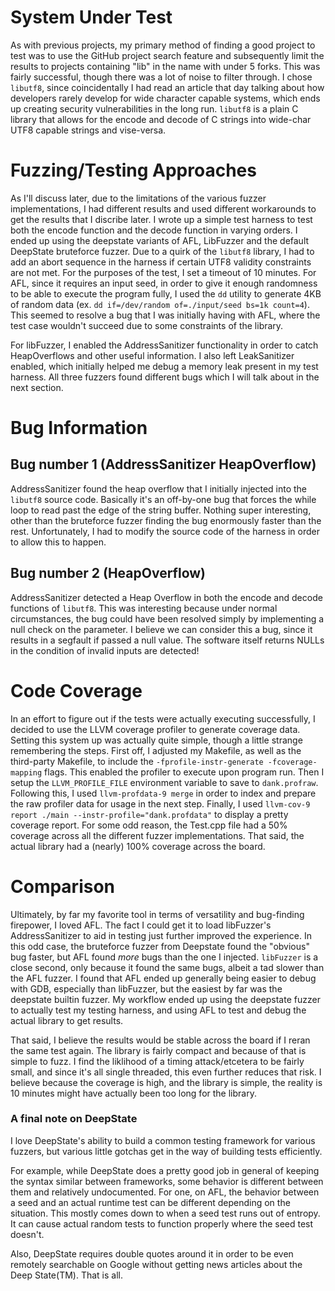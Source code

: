 # System Under Test
As with previous projects, my primary method of finding a good project to test was to use the GitHub project search feature and subsequently limit the results to projects containing "lib" in the name with under 5 forks.
This was fairly successful, though there was a lot of noise to filter through. I chose `libutf8`, since coincidentally I had read an article that day talking about how developers rarely develop for wide character capable systems, which ends up creating security vulnerabilities in the long run. `libutf8` is a plain C library that allows for the encode and decode of C strings into wide-char UTF8 capable strings and vise-versa.

# Fuzzing/Testing Approaches
As I'll discuss later, due to the limitations of the various fuzzer implementations, I had different results and used different workarounds to get the results that I discribe later. I wrote up a simple test harness to test both the encode function and the decode function in varying orders.
I ended up using the deepstate variants of AFL, LibFuzzer and the default DeepState bruteforce fuzzer. Due to a quirk of the `libutf8` library, I had to add an abort sequence in the harness if certain UTF8 validity constraints are not met. For the purposes of the test, I set a timeout of 10 minutes. For AFL, since it requires an input seed, in order to give it enough randomness to be able to execute the program fully, I used the `dd` utility to generate 4KB of random data (ex. `dd if=/dev/random of=./input/seed bs=1k count=4`). This seemed to resolve a bug that I was initially having with AFL, where the test case wouldn't succeed due to some constraints of the library.

For libFuzzer, I enabled the AddressSanitizer functionality in order to catch HeapOverflows and other useful information. I also left LeakSanitizer enabled, which initially helped me debug a memory leak present in my test harness. All three fuzzers found different bugs which I will talk about in the next section.

# Bug Information

## Bug number 1 (AddressSanitizer HeapOverflow)
AddressSanitizer found the heap overflow that I initially injected into the `libutf8` source code. Basically it's an off-by-one bug that forces the while loop to read past the edge of the string buffer. Nothing super interesting, other than the bruteforce fuzzer finding the bug enormously faster than the rest. Unfortunately, I had to modify the source code of the harness in order to allow this to happen.

## Bug number 2 (HeapOverflow)
AddressSanitizer detected a Heap Overflow in both the encode and decode functions of `libutf8`. This was interesting because under normal circumstances, the bug could have been resolved simply by implementing a null check on the parameter. I believe we can consider this a bug, since it results in a segfault if passed a null value. The software itself returns NULLs in the condition of invalid inputs are detected!

# Code Coverage
In an effort to figure out if the tests were actually executing successfully, I decided to use the LLVM coverage profiler to generate coverage data. Setting this system up was actually quite simple, though a little strange remembering the steps. First off, I adjusted my Makefile, as well as the third-party Makefile, to include the `-fprofile-instr-generate -fcoverage-mapping` flags. This enabled the profiler to execute upon program run. Then I setup the `LLVM_PROFILE_FILE` environment variable to save to `dank.profraw`. Following this, I used `llvm-profdata-9 merge` in order to index and prepare the raw profiler data for usage in the next step. Finally, I used `llvm-cov-9 report ./main --instr-profile="dank.profdata"` to display a pretty coverage report. For some odd reason, the Test.cpp file had a 50% coverage across all the different fuzzer implementations. That said, the actual library had a (nearly) 100% coverage across the board.

# Comparison
Ultimately, by far my favorite tool in terms of versatility and bug-finding firepower, I loved AFL. The fact I could get it to load libFuzzer's AddressSanitizer to aid in testing just further improved the experience. In this odd case, the bruteforce fuzzer from Deepstate found the "obvious" bug faster, but AFL found *more* bugs than the one I injected. `libFuzzer` is a close second, only because it found the same bugs, albeit a tad slower than the AFL fuzzer. I found that AFL ended up generally being easier to debug with GDB, especially than libFuzzer, but the easiest by far was the deepstate builtin fuzzer. My workflow ended up using the deepstate fuzzer to actually test my testing harness, and using AFL to test and debug the actual library to get results.

That said, I believe the results would be stable across the board if I reran the same test again. The library is fairly compact and because of that is simple to fuzz. I find the liklihood of a timing attack/etcetera to be fairly small, and since it's all single threaded, this even further reduces that risk. I believe because the coverage is high, and the library is simple, the reality is 10 minutes might have actually been too long for the library.

### A final note on DeepState
I love DeepState's ability to build a common testing framework for various fuzzers, but various little gotchas get in the way of building tests efficiently.

For example, while DeepState does a pretty good job in general of keeping the syntax similar between frameworks, some behavior is different between them and relatively undocumented. For one, on AFL, the behavior between a seed and an actual runtime test can be different depending on the situation. This mostly comes down to when a seed test runs out of entropy. It can cause actual random tests to function properly where the seed test doesn't.

Also, DeepState requires double quotes around it in order to be even remotely searchable on Google without getting news articles about the Deep State(TM). That is all.
